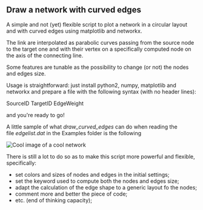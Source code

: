 ## Draw a network with curved edges

A simple and not (yet) flexible script to plot a network in a circular layout 
and with curved edges using matplotlib and networkx.

The link are interpolated as parabolic curves passing from the source node to 
the target one and with their vertex on a specifically computed node on the 
axis of the connecting line.

Some features are tunable as the possibility to change (or not) the nodes and 
edges size.

Usage is straightforward: just install python2, numpy, matplotlib and networkx 
and prepare a file with the following syntax (with no header lines):

SourceID   TargetID   EdgeWeight

and you're ready to go!


A little sample of what *draw_curved_edges* can do when reading the  
file *edgelist.dat* in the Examples folder is the following

![](https://github.com/ubi15/draw_curved_edges/blob/master/My_Graph.jpg 
'Cool image of a cool network')


There is still a lot to do so as to make this script more powerful and 
flexible, specifically:

- set colors and sizes of nodes and edges in the initial settings;
- set the keyword used to compute both the nodes and edges size;
- adapt the calculation of the edge shape to a generic layout fo the nodes;
- comment more and better the piece of code;
- etc. (end of thinking capacity);
